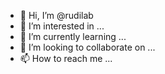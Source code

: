 - 👋 Hi, I’m @rudilab
- 👀 I’m interested in ...
- 🌱 I’m currently learning ...
- 💞️ I’m looking to collaborate on ...
- 📫 How to reach me ...

<!---
rudilab/rudilab is a ✨ special ✨ repository because its `README.md` (this file) appears on your GitHub profile.
You can click the Preview link to take a look at your changes.
--->
